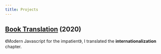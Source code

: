 ```yaml
---
title: Projects
---
```


## [Book Translation](https://item.jd.com/12911627.html) (2020)

《Modern Javascript for the impatient》, I translated the **internationalization** chapter.


